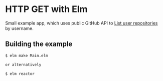 # HTTP GET with Elm

Small example app, which uses public GitHub API
to [List user repositories](https://developer.github.com/v3/repos/#list-user-repositories) by username.

## Building the example

```sh
$ elm make Main.elm

or alternatively

$ elm reactor
```
